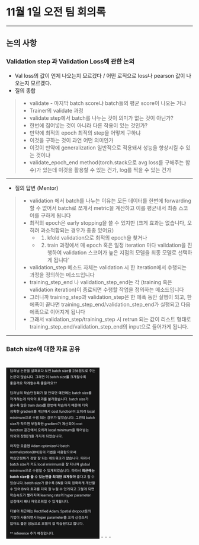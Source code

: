 # 11월 1일 오전 팀 회의록
- - -

## 논의 사항

### Validation step 과 Validation Loss에 관한 논의
- Val loss의 값이 언제 나오는지 모르겠다 / 어떤 로직으로 loss나 pearson 값이 나오는지 모르겠다.
- 질의 종합
>- validate - 마지막 batch score냐 batch들의 평균 score이 나오는 거냐    
>- Trainer의 validate 과정     
>- validate step에서 batch를 나누는 것이 의미가 없는 것이 아닌가?    
>- 한번에 집어넣는 것이 아니라 다른 작용이 있는 것인가?    
>- 만약에 최적의 epoch 최적의 step을 어떻게 구하냐     
>- 이것을 구하는 것이 과연 어떤 의미인가     
>- 이것이 만약에 generalization 일반적으로 적용돼서 성능을 향상시킬 수 있는 것이냐     
>- validate_epoch_end method(torch.stack으로 avg loss를 구해주는 함수)가 있는데 이것을 활용할 수 있는 건가, log를 찍을 수 있는 건가    
- - -
- 질의 답변 (Mentor)
>- validation 에서 batch를 나누는 이유는 모든 데이터를 한번에 forwarding할 수 없어서 batch로 쪼개서 metric을 계산하고 이를 평균내서 최종 스코어를 구하게 됩니다
>- 최적의 epoch은 early stopping을 쓸 수 있지만 (크게 효과는 없습니다, 오히려 과소적합되는 경우가 종종 있어요)
>   - 1. kfold validation으로 최적의 epoch을 찾거나
>   - 2. train 과정에서 매 epoch 혹은 일정 iteration 마다 validation을 진행하여 validation 스코어가 높은 지점의 모델을 최종 모델로 선택하게 됩니다'
>- validation_step 메소드 자체는 validation 시 한 iteration에서 수행되는 과정을 정의하는 메소드입니다
>- training_step_end 나 validation_step_end는 각 (training 혹은 validation iteration)이 종료되면 수행할 작업을 정의하는 메소드입니다
>- 그러니까 training_step과 validation_step은 한 에폭 동안 실행이 되고, 한 에폭이 끝나면 training_step_end/validation_step_end가 실행되고 다음 에폭으로 이어지게 됩니다
>- 그래서 validation_step/training_step 시 retrun 되는 값이 리스트 형태로 training_step_end/validation_step_end의 input으로 들어가게 됩니다.
- - -
### Batch size에 대한 자료 공유   
#
<img src="../../src/batch_size.jpg" width="50%" height="50%"/>
- - -
